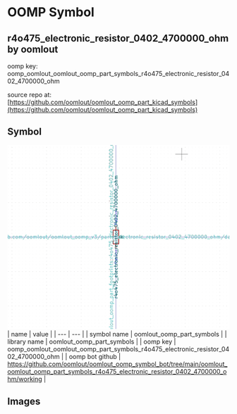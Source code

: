 # OOMP Symbol  
## r4o475_electronic_resistor_0402_4700000_ohm  by oomlout  
  
oomp key: oomp_oomlout_oomlout_oomp_part_symbols_r4o475_electronic_resistor_0402_4700000_ohm  
  
source repo at: [https://github.com/oomlout/oomlout_oomp_part_kicad_symbols](https://github.com/oomlout/oomlout_oomp_part_kicad_symbols)  
## Symbol  
  
[![working.png](working_600.png)](working.png)  
| name | value | 
| --- | --- | 
| symbol name | oomlout_oomp_part_symbols | 
| library name | oomlout_oomp_part_symbols | 
| oomp key | oomp_oomlout_oomlout_oomp_part_symbols_r4o475_electronic_resistor_0402_4700000_ohm | 
| oomp bot github | https://github.com/oomlout/oomlout_oomp_symbol_bot/tree/main/oomlout_oomlout_oomp_part_symbols_r4o475_electronic_resistor_0402_4700000_ohm/working | 
## Images  
